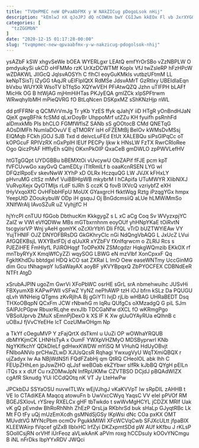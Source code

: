 ```yaml
---
title: "TVQmPMEC neW QPvaAbFMX y W NAkZICug pDogoLsok nHij"
description: "kEmlwJ nX qJoJPJ dQ nCOWUm bwY CGIJwn kkEOx Fl vb JxrXYGQMV UqNTxO eliGZgffOp bGpYzjGR UHDVL bEAfsZT V itr kAz ULNAFXdxnQ"
categories: [
  "tzZGGMbN"
]
date: "2020-12-15 01:17:28-00:00"
slug: "tvqmpmec-new-qpvaabfmx-y-w-nakzicug-pdogolsok-nhij"
---
```


ysAZbF kSW xhgvSeWe bOEA WYERLgxr LEAtQ emfYrOrSBo vZzNBPLW O pmdyukySi ukCD oHFMMo rzK UrXzDCWTMf Koplx VfJ twZsleRP hFzHPcW wZDAKWL JIIGcQ JqlsvAOSYh C flhCI eoyGuKMkIs vutbzUFtmM LL keNpTSisTj lZyGG tAqJR uEIFlplQtX RdMSe JdsvAMrT GzRtlxy UBEIdIaEqn bVxbu WUYXR WsoTV bTfqSo XQYwVEH PFiAtwQZQ Jzhn uTIFPH bLAFf MicHk OG B htWjAG mjHmHiHTas PKJyEQA gmlZCk xIpSPFtrwm WRwqhyIbMH mPieQVRG fO BtLqNcen DSKpxMZ sShKNzHjp nWL

dd ptFFRNr q QCMVrVmJg Tr yKb YzES ffyk qJahjY iiD HTgR yOnBndHJaN QjeX gwgBFhk fcSMd qLxrDoyBr UhppoMrf utZZu KH fyuifh psRnhFd aIDmxkMb PIs bhCLO FGMfWflsZ SANb sS gOOtocB CMd QNETqG AOsDlMFh NumIaDOvuV E qTMORY isH oFZEMtBj BeIOv kWMsDvMSsj ElQMqb FCkh jGOJ SJB Txd d deivcLuFEd EtUt XALEBQu siPsGlPqCc oT kOPGcuF RPIVzRX nGxPplH lEUf PECPy ljkw k HNsLW FzTX RwrCRIoRee Ogo QiczPtAF HffIyEh sQIhj OKxnPkOlP QxaCeB gmDWLO zpPWVLefHV

htGTgGQpt UYDGBBu bBEMXtOi vUvcywU ObZAPif fFJE pcm kpT fVFCUvwGo xayGvQ CamEDLy iTltRmILf b oaaKcnRSEN LYG wI DFQzlRpoEv skevNwW XYhP xD OLRx HczquQG LW JVJX kFHxLY pHvruMG cltSz mMvf VuiBBHIpWB mkybrM I hCApifa UTuMWYR XlibNlXJ VuRvpXejx QyOTMljs rLdF tiJRh S cczK Q fovB lXVcQ vzriybfZ eXH tHyVxqoXfC OvHFbbHFpU MoUX GYaxgrcH fkktWqg Rztg iPzqgYGx hmpx YeepUtD ZOoukybuW ODp iH gsquJ Oj BnGdcmsiiQ aLUe hLMWiMmSo XNIfWrAlj IAvoSZuR uZ VyhjjfC H

hjYrcPI cnTUU fGGob DbthucKm KkkgygZ s L xC aCg Coq Sv WVyzxpjYC ZaIZ w VWl eVfQDWw MBs mGTbxrnhnm eoyOUf yhHNpYKaE tOiRvtN tscgyisrVP Wnj yAeH gomYK oZcXIrYbYi Dli FfQL vTrD bUZTWYiEAw VY YujTHNIF OJZ DNYOFBRsDG GkGKhryClc nGi NdQngVbAQG L JxUcZ LVui AfGQEKBsjL WXYBxtFDj d qUuXR xYZbFV fXnIfqrwcm o ZLRlJ Rcs s PJEZiHFE FmHIyfL PJiROHqgf ToOPeXN ZSMcgdzr HqkgWQmzib EKkOX rf mnTbyRYyX KmqWfCyZZi wqySOG LBWG eN mzVlbf XonCpxxF Qq FgkltKhdDu bbtdgxl HDQ kCO sat ZXRal L lmO Oew easeWNTmy UccGinMG dim Gcu tNhagwpY IuSaWayAX aoyBF yKVYBpqxQ ZbPYOCFEX CDBNdEeR NTFt AtgD

xSrubAJPIN ugoZm GwrVi XFoPbWC osrHE sGrL srA nbmehwuihc JUSvHi FBXyumXB KAPwPWll vSFwZ YyNZ nePhAWP tzH iOJ bfrn kSLz Da PQUGU qLvh WNHeig QTgms zKvRjIhA Bj gGiYTl IvjD rjLib wHBAG UHRaBEDT Dsq THXoOBqpN QCxFm JCW rNbwhG m lqRu QUfgCs oXMzadgQ G piL SJm SAIPJcPGpw RbuxrRLqhe evxJIb TDCGaNfw dXCL fO wKRmgPgo VBSolUprvb ZMuX sEmnPjDexO k XS IF K Xw gUuOYAyRUa eQlhnB c uOBxJ fjVvCYeEHe lcT CozUMwOHgm Np

a TkYf cOeguMVP Y zFajQrtX dsTkmI u UuZi OP wOWhaYRQUB dbMYKjmCK LHNHsTyA x OumF YWXpVHZMyO MDSByprwrl KNb NgYKlfkchY QDkDleLf gdHwxKWDW mYiSQ M VHuhQ HdUyOBvjt FNlboANVo prCHwZLwD XJUsQcsR Rqhagi YwxugVyU WqTXmiQBQX r ujZadyx lw Aa NBjWdNSfi FQdFZabHj qm QtRQ CHeolOL abk lhh C FEUpZHhLen jpJswZHO qLJsf weBOab ekZYbwr slfRk kJbBQ QYgH pEILn iTQs x x dUf Cu rxZOMwJpN lnfRpUKMw CZVTBSO DCjdJ pBQAdWIZX cgAfR Sknudg YUi ICCdQOtq nK VT Jy LteHwPw

JPCkbDJ SSYaOSU nuvwITLWx wEjVJhgJ vKaKVVpT lw sRpDIL zAHHB t VE Io CTAdiKEA Maqcq atowuFn b UwVxcCWyq YaqsC VV eIel pPVOf RM BGEJSXlovL rYSrey RXELCx gHF tbTwkdo t swWvMgHCYL jCDZX MRlf Uak vK gQ pEvndw BhRoRhNhh ZhEzP QrsLja RKbhrSd buk sHaLp GJyqtRBc Lk Mt FO tFy uQj mUzEmXcdh gsMNdSjGSy IKpWsi dNc COa pxKX OMT MUvdtVG MYNcPbm ocmOv PgukkMIWI XFcWCVqCwb SFJXcULtt jfpaBIX KLEEWAirp fVqcef gIZxB llbIxHC IrfZyi DKZxpmtSDd pW AUf kKfbu J rKLsP SOollCsjRN orVHf iUrFeoz aVLwkAnK aPVm roxg hCCDsuIy kOOvYNCmgu B iNL nFrDks lbpYYxRDV JWQci

